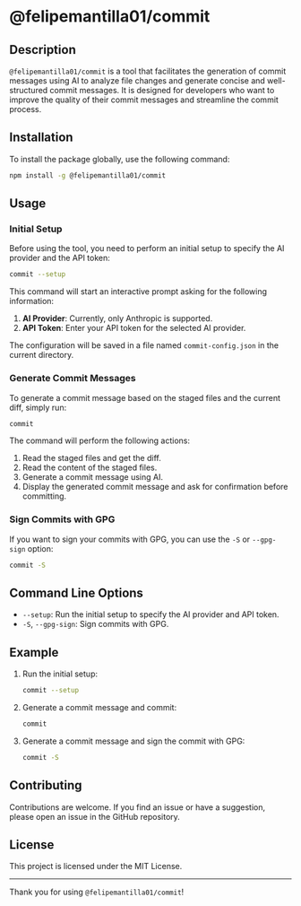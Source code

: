 
# @felipemantilla01/commit

## Description

`@felipemantilla01/commit` is a tool that facilitates the generation of commit messages using AI to analyze file changes and generate concise and well-structured commit messages. It is designed for developers who want to improve the quality of their commit messages and streamline the commit process.

## Installation

To install the package globally, use the following command:

```bash
npm install -g @felipemantilla01/commit
```

## Usage

### Initial Setup

Before using the tool, you need to perform an initial setup to specify the AI provider and the API token:

```bash
commit --setup
```

This command will start an interactive prompt asking for the following information:

1. **AI Provider**: Currently, only Anthropic is supported.
2. **API Token**: Enter your API token for the selected AI provider.

The configuration will be saved in a file named `commit-config.json` in the current directory.

### Generate Commit Messages

To generate a commit message based on the staged files and the current diff, simply run:

```bash
commit
```

The command will perform the following actions:

1. Read the staged files and get the diff.
2. Read the content of the staged files.
3. Generate a commit message using AI.
4. Display the generated commit message and ask for confirmation before committing.

### Sign Commits with GPG

If you want to sign your commits with GPG, you can use the `-S` or `--gpg-sign` option:

```bash
commit -S
```

## Command Line Options

- `--setup`: Run the initial setup to specify the AI provider and API token.
- `-S`, `--gpg-sign`: Sign commits with GPG.

## Example

1. Run the initial setup:

   ```bash
   commit --setup
   ```

2. Generate a commit message and commit:

   ```bash
   commit
   ```

3. Generate a commit message and sign the commit with GPG:

   ```bash
   commit -S
   ```

## Contributing

Contributions are welcome. If you find an issue or have a suggestion, please open an issue in the GitHub repository.

## License

This project is licensed under the MIT License.

---

Thank you for using `@felipemantilla01/commit`!
